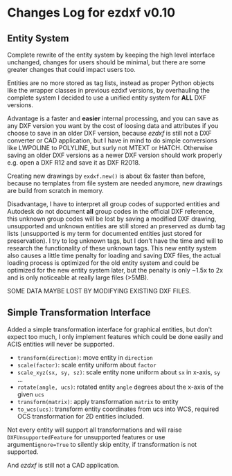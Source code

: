 Changes Log for ezdxf v0.10
===========================

Entity System
-------------

Complete rewrite of the entity system by keeping the high level interface unchanged, changes for users should be 
minimal, but there are some greater changes that could impact users too. 

Entities are no more stored as tag lists, instead as proper Python objects like the wrapper classes in previous ezdxf 
versions, by overhauling the complete system I decided to use a unified entity system for __ALL__ DXF versions. 

Advantage is a faster and __easier__ internal processing, and you can save as any DXF version you want by the cost
of loosing data and attributes if you choose to save in an older DXF version,  because _ezdxf_ is still not a DXF 
converter or CAD application, but I have in mind to do simple conversions like LWPOLINE to POLYLINE, but surly not 
MTEXT or HATCH. Otherwise saving an older DXF versions as a newer DXF version should work properly e.g. open a 
DXF R12 and save it as DXF R2018.

Creating new drawings by `exdxf.new()` is about 6x faster than before, because no templates from file system are needed 
anymore, new drawings are build from scratch in memory.

Disadvantage, I have to interpret all group codes of supported entities and Autodesk do not document __all__ group 
codes in the official DXF reference, this unknown group codes will be lost by saving a modified DXF drawing, 
unsupported and unknown entities are still stored an preserved as dumb tag lists (unsupported is my term for documented 
entities just stored for preservation). I try to log unknown tags, but I don't have the time and will to research the 
functionality of these unknown tags. This new entity system also causes a little time penalty for loading and saving DXF
files, the actual loading process is optimized for the old entity system and could be optimized for the new entity system 
later, but the penalty is only ~1.5x to 2x and is only noticeable at really large files (>5MB).

SOME DATA MAYBE LOST BY MODIFYING EXISTING DXF FILES.

Simple Transformation Interface
-------------------------------

Added a simple transformation interface for graphical entities, but don't expect too much, I only implement
features which could be done easily and ACIS entities will never be supported.

- `transform(direction)`: move entity in `direction` 
- `scale(factor)`: scale entity uniform about `factor`
- `scale_xyz(sx, sy, sz)`: scale entity none uniform about `sx` in x-axis, `sy` ...
- `rotate(angle, ucs)`: rotated entity `angle` degrees about the x-axis of the given `ucs`
- `transform(matrix)`: apply transformation `matrix` to entity
- `to_wcs(ucs)`: transform entity coordinates from ucs into WCS, required OCS transformation for 2D entities included.

Not every entity will support all transformations and will raise `DXFUnsupportedFeature` for unsupported features or 
use argument`ignore=True` to silently skip entity, if transformation is not supported. 

And _ezdxf_ is still not a CAD application.

